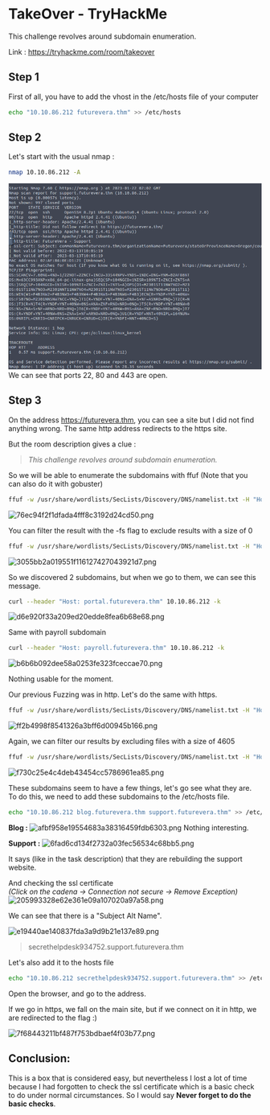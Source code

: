 # TakeOver - TryHackMe
This challenge revolves around subdomain enumeration.

Link : https://tryhackme.com/room/takeover

## Step 1
First of all, you have to add the vhost in the /etc/hosts file of your computer

````bash
echo "10.10.86.212 futurevera.thm" >> /etc/hosts
````

## Step 2 
Let's start with the usual nmap : 
````bash
nmap 10.10.86.212 -A
````
![./_resources/9daadd6045bf179429e7d7c796c5cea0.png](./_resources/9daadd6045bf179429e7d7c796c5cea0.png)
We can see that ports 22, 80 and 443 are open.

## Step 3
On the address https://futurevera.thm, you can see a site but I did not find anything wrong. The same http address redirects to the https site.

But the room description gives a clue : 
> *This challenge revolves around subdomain enumeration.*

So we will be able to enumerate the subdomains with ffuf (Note that you can also do it with gobuster)

````bash
ffuf -w /usr/share/wordlists/SecLists/Discovery/DNS/namelist.txt -H "Host: FUZZ.futurevera.thm" -u http://10.10.86.212
````
![76ec94f2f1dfada4fff8c3192d24cd50.png](:/a9dba3dbf564467b8c6ca736e2ec69fd)

You can filter the result with the -fs flag to exclude results with a size of 0

````bash
ffuf -w /usr/share/wordlists/SecLists/Discovery/DNS/namelist.txt -H "Host: FUZZ.futurevera.thm" -u http://10.10.86.212 -fs 0
````
![3055bb2a019551f116127427043921d7.png](:/c7a2f33c95834782b630bd01804e5569)

So we discovered 2 subdomains, but when we go to them, we can see this message.

````bash
curl --header "Host: portal.futurevera.thm" 10.10.86.212 -k
````

![d6e920f33a209ed20edde8fea6b68e68.png](:/ab8ed5f4390b4856acc842d90a2c5451)

Same with payroll subdomain
````bash
curl --header "Host: payroll.futurevera.thm" 10.10.86.212 -k
````
![b6b6b092dee58a0253fe323fceccae70.png](:/44dd1f30e9da46259de238aa633030be)

Nothing usable for the moment.

Our previous Fuzzing was in http. Let's do the same with https.
````bash
ffuf -w /usr/share/wordlists/SecLists/Discovery/DNS/namelist.txt -H "Host: FUZZ.futurevera.thm" -u https://10.10.86.212 
````

![ff2b4998f8541326a3bff6d00945b166.png](:/b75fe732791d443aafa989e848ad46ae)

Again, we can filter our results by excluding files with a size of 4605 
````bash
ffuf -w /usr/share/wordlists/SecLists/Discovery/DNS/namelist.txt -H "Host: FUZZ.futurevera.thm" -u https://10.10.86.212 -fs 4605
````

![f730c25e4c4deb43454cc5786961ea85.png](:/50ffba57951b4909bc5a179fe85c7c18)

These subdomains seem to have a few things, let's go see what they are. To do this, we need to add these subdomains to the /etc/hosts file. 

````bash
echo "10.10.86.212 blog.futurevera.thm support.futurevera.thm" >> /etc/hosts
````

**Blog :** 
![afbf958e19554683a38316459fdb6303.png](:/c39fd624a4d74f47a5af8a011e061087)
Nothing interesting.

**Support :**
![6fad6cd134f2732a03fec56534c68bb5.png](:/fae89b50252e4a4b8000bea458d6f95a)

It says (like in the task description) that they are rebuilding the support website.

And checking the ssl certificate  
*(Click on the cadena -> Connection not secure -> Remove Exception)*
![205993328e62e361e09a107020a97a58.png](:/f339066d36024e45b7b953403db47060)

We can see that there is a "Subject Alt Name".

![e19440ae140837fda3a9d9b21e137e89.png](:/b2143c8a346941c088842d19a3027b7f)
> secrethelpdesk934752.support.futurevera.thm

Let's also add it to the hosts file

````bash
echo "10.10.86.212 secrethelpdesk934752.support.futurevera.thm" >> /etc/hosts
````

Open the browser, and go to the address.

If we go in https, we fall on the main site, but if we connect on it in http, we are redirected to the flag :) 

![7f68443211bf487f753bdbaef4f03b77.png](:/e022370df6774c0a86238b819e8228df)

## Conclusion:
This is a box that is considered easy, but nevertheless I lost a lot of time because I had forgotten to check the ssl certificate which is a basic check to do under normal circumstances. So I would say **Never forget to do the basic checks**.
